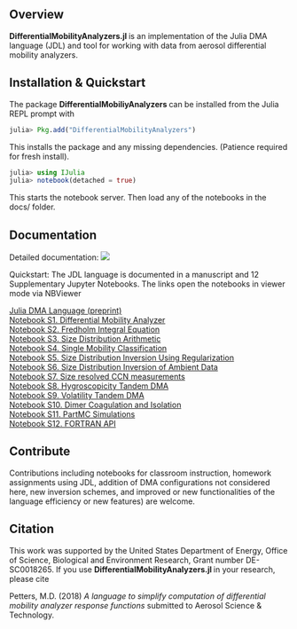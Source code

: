 ## Overview
<b> DifferentialMobilityAnalyzers.jl </b> is an implementation of the Julia DMA language (JDL) and tool for working with data from aerosol differential mobility analyzers.

## Installation & Quickstart
The package  <b> DifferentialMobiliyAnalyzers </b> can be installed from the Julia REPL prompt with
```julia
julia> Pkg.add("DifferentialMobilityAnalyzers")
```
This installs the package and any missing dependencies. (Patience required for fresh install).
```julia
julia> using IJulia
julia> notebook(detached = true)
```
This starts the notebook server. Then load any of the notebooks in the docs/ folder.

## Documentation
Detailed documentation: [![][docs-stable-img]](docs/DOCUMENTATION.md)

Quickstart: The JDL language is documented in a manuscript and 12 Supplementary Jupyter Notebooks. The links open the notebooks in viewer mode via NBViewer

[Julia DMA Language (preprint)]()<br>
[Notebook S1. Differential Mobility Analyzer](https://nbviewer.jupyter.org/github/mdpetters/DifferentialMobilityAnalyzers.jl/blob/master/docs/Notebook%20S01.%20Differential%20Mobility%20Analyzer.ipynb) <br>
[Notebook S2. Fredholm Integral Equation]() <br>
[Notebook S3. Size Distribution Arithmetic]() <br>
[Notebook S4. Single Mobility Classification]() <br>
[Notebook S5. Size Distribution Inversion Using Regularization]() <br>
[Notebook S6. Size Distribution Inversion of Ambient Data]() <br>
[Notebook S7. Size resolved CCN measurements]() <br>
[Notebook S8. Hygroscopicity Tandem DMA]() <br>
[Notebook S9. Volatility Tandem DMA]() <br>
[Notebook S10. Dimer Coagulation and Isolation]() <br>
[Notebook S11. PartMC Simulations]()<br>
[Notebook S12. FORTRAN API]() <br>

## Contribute
Contributions including notebooks for classroom instruction, homework assignments using JDL, addition of DMA configurations not considered here, new inversion schemes, and improved or new functionalities of the language efficiency or new features) are welcome.

## Citation
This work was supported by the United States Department of Energy, Office of Science, Biological and Environment Research, Grant number DE-SC0018265. If you use <b> DifferentialMobilityAnalyzers.jl </b> in your research, please cite

Petters, M.D. (2018) <i> A language to simplify computation of differential mobility analyzer response functions </i> submitted to Aerosol Science & Technology.

[docs-stable-img]: https://img.shields.io/badge/docs-stable-blue.svg
